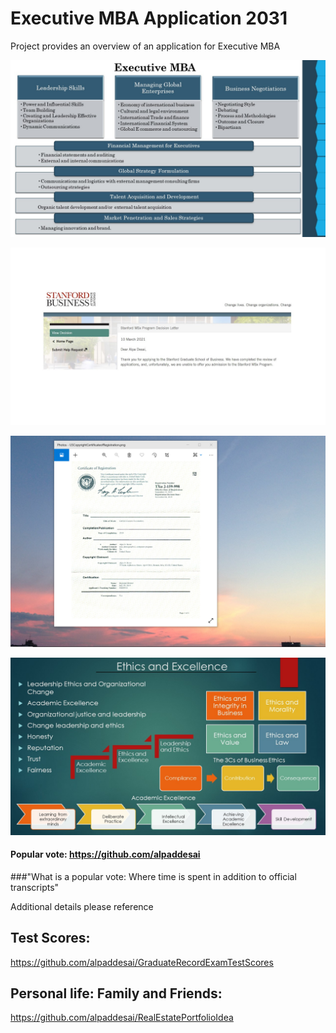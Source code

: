 # Executive MBA Application 2031

Project provides an overview of an application for Executive MBA

![image](ExecutiveMBA.jpg)

![image](StanfordBusinessSchool.jpg)

![image](USCopyrightCertificate.png)

![image](Ethics.jpg)

#### Popular vote: https://github.com/alpaddesai
###"What is a popular vote: Where time is spent in addition to official transcripts"

Additional details please reference 
## Test Scores: 
https://github.com/alpaddesai/GraduateRecordExamTestScores 
## Personal life: Family and Friends:
https://github.com/alpaddesai/RealEstatePortfolioIdea
